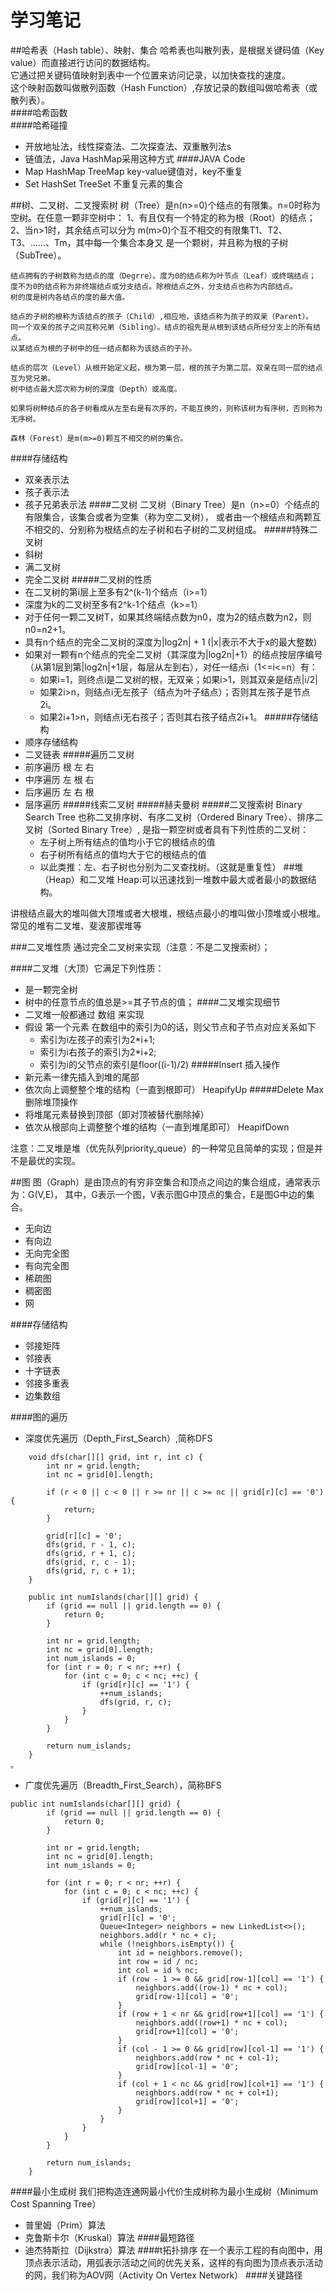 # 学习笔记

##哈希表（Hash table）、映射、集合
    哈希表也叫散列表，是根据关键码值（Key value）而直接进行访问的数据结构。  
    它通过把关键码值映射到表中一个位置来访问记录，以加快查找的速度。   
    这个映射函数叫做散列函数（Hash Function）,存放记录的数组叫做哈希表（或散列表）。  
####哈希函数  
####哈希碰撞
+ 开放地址法，线性探查法、二次探查法、双重散列法s
+ 链值法，Java HashMap采用这种方式
####JAVA Code
+ Map HashMap TreeMap  key-value键值对，key不重复
+ Set HashSet TreeSet 不重复元素的集合

##树、二叉树、二叉搜索树
    树（Tree）是n(n>=0)个结点的有限集。n=0时称为空树。在任意一颗非空树中：
    1、有且仅有一个特定的称为根（Root）的结点；2、当n>1时，其余结点可以分为
    m(m>0)个互不相交的有限集T1、T2、T3、......、Tm，其中每一个集合本身又
    是一个颗树，并且称为根的子树（SubTree）。  
    
    结点拥有的子树数称为结点的度（Degrre）。度为0的结点称为叶节点（Leaf）或终端结点；
    度不为0的结点称为非终端结点或分支结点。除根结点之外，分支结点也称为内部结点。
    树的度是树内各结点的度的最大值。  
    
    结点的子树的根称为该结点的孩子（Child）,相应地，该结点称为孩子的双亲（Parent）。  
    同一个双亲的孩子之间互称兄弟（Sibling）。结点的祖先是从根到该结点所经分支上的所有结点。
    以某结点为根的子树中的任一结点都称为该结点的子孙。  
    
    结点的层次（Level）从根开始定义起，根为第一层，根的孩子为第二层。双亲在同一层的结点互为党兄弟。
    树中结点最大层次称为树的深度（Depth）或高度。   
    
    如果将树种结点的各子树看成从左至右是有次序的，不能互换的，则称该树为有序树，否则称为无序树。
    
    森林（Forest）是m(m>=0)颗互不相交的树的集合。
####存储结构
+ 双亲表示法
+ 孩子表示法
+ 孩子兄弟表示法
####二叉树
    二叉树（Binary Tree）是n（n>=0）个结点的有限集合，该集合或者为空集（称为空二叉树），
    或者由一个根结点和两颗互不相交的、分别称为根结点的左子树和右子树的二叉树组成。
#####特殊二叉树
+ 斜树
+ 满二叉树
+ 完全二叉树
#####二叉树的性质
+ 在二叉树的第i层上至多有2^(k-1)个结点（i>=1）
+ 深度为k的二叉树至多有2^k-1个结点（k>=1）
+ 对于任何一颗二叉树T，如果其终端结点数为n0，度为2的结点数为n2，则n0=n2+1。
+ 具有n个结点的完全二叉树的深度为|log2n| + 1 (|x|表示不大于x的最大整数)
+ 如果对一颗有n个结点的完全二叉树（其深度为|log2n|+1）的结点按层序编号
（从第1层到第|log2n|+1层，每层从左到右），对任一结点i（1<=i<=n）有：
    - 如果i=1，则终点i是二叉树的根，无双亲；如果i>1，则其双亲是结点|i/2|
    - 如果2i>n，则结点i无左孩子（结点为叶子结点）；否则其左孩子是节点2i。
    - 如果2i+1>n，则结点i无右孩子；否则其右孩子结点2i+1。
#####存储结构
+ 顺序存储结构
+ 二叉链表
#####遍历二叉树
+ 前序遍历 根 左 右
+ 中序遍历 左 根 右
+ 后序遍历 左 右 根
+ 层序遍历
#####线索二叉树
#####赫夫曼树
#####二叉搜索树 Binary Search Tree
    也称二叉排序树、有序二叉树（Ordered Binary Tree）、排序二叉树（Sorted Binary Tree）,
    是指一颗空树或者具有下列性质的二叉树：
    + 左子树上所有结点的值均小于它的根结点的值
    + 右子树所有结点的值均大于它的根结点的值
    + 以此类推：左、右子树也分别为二叉查找树。（这就是重复性）
##堆（Heap）和二叉堆
Heap:可以迅速找到一堆数中最大或者最小的数据结构。

讲根结点最大的堆叫做大顶堆或者大根堆，根结点最小的堆叫做小顶堆或小根堆。
常见的堆有二叉堆、斐波那锲堆等

###二叉堆性质
    通过完全二叉树来实现（注意：不是二叉搜索树）；
    
####二叉堆（大顶）它满足下列性质：
+ 是一颗完全树
+ 树中的任意节点的值总是>=其子节点的值；
####二叉堆实现细节
+ 二叉堆一般都通过 数组 来实现
+ 假设 第一个元素 在数组中的索引为0的话，则父节点和子节点对应关系如下
  - 索引为i左孩子的索引为2*i+1;
  - 索引为i右孩子的索引为2*i+2;
  - 索引为i的父节点的索引是floor((i-1)/2)
#####Insert 插入操作
+ 新元素一律先插入到堆的尾部
+ 依次向上调整整个堆的结构（一直到根即可） HeapifyUp
#####Delete Max 删除堆顶操作
+ 将堆尾元素替换到顶部（即对顶被替代删除掉）
+ 依次从根部向上调整整个堆的结构（一直到堆尾即可） HeapifDown  

注意：二叉堆是堆（优先队列priority_queue）的一种常见且简单的实现；但是并不是最优的实现。
 
##图
图（Graph）是由顶点的有穷非空集合和顶点之间边的集合组成，通常表示为：G(V,E)，
其中，G表示一个图，V表示图G中顶点的集合，E是图G中边的集合。
+ 无向边
+ 有向边
+ 无向完全图
+ 有向完全图
+ 稀疏图
+ 稠密图
+ 网

####存储结构
+ 邻接矩阵
+ 邻接表
+ 十字链表
+ 邻接多重表
+ 边集数组

####图的遍历
+ 深度优先遍历（Depth_First_Search）,简称DFS
```
    void dfs(char[][] grid, int r, int c) {
        int nr = grid.length;
        int nc = grid[0].length;

        if (r < 0 || c < 0 || r >= nr || c >= nc || grid[r][c] == '0') {
            return;
        }

        grid[r][c] = '0';
        dfs(grid, r - 1, c);
        dfs(grid, r + 1, c);
        dfs(grid, r, c - 1);
        dfs(grid, r, c + 1);
    }

    public int numIslands(char[][] grid) {
        if (grid == null || grid.length == 0) {
            return 0;
        }

        int nr = grid.length;
        int nc = grid[0].length;
        int num_islands = 0;
        for (int r = 0; r < nr; ++r) {
            for (int c = 0; c < nc; ++c) {
                if (grid[r][c] == '1') {
                    ++num_islands;
                    dfs(grid, r, c);
                }
            }
        }

        return num_islands;
    }
。
```
+ 广度优先遍历（Breadth_First_Search），简称BFS
```
public int numIslands(char[][] grid) {
        if (grid == null || grid.length == 0) {
            return 0;
        }

        int nr = grid.length;
        int nc = grid[0].length;
        int num_islands = 0;

        for (int r = 0; r < nr; ++r) {
            for (int c = 0; c < nc; ++c) {
                if (grid[r][c] == '1') {
                    ++num_islands;
                    grid[r][c] = '0';
                    Queue<Integer> neighbors = new LinkedList<>();
                    neighbors.add(r * nc + c);
                    while (!neighbors.isEmpty()) {
                        int id = neighbors.remove();
                        int row = id / nc;
                        int col = id % nc;
                        if (row - 1 >= 0 && grid[row-1][col] == '1') {
                            neighbors.add((row-1) * nc + col);
                            grid[row-1][col] = '0';
                        }
                        if (row + 1 < nr && grid[row+1][col] == '1') {
                            neighbors.add((row+1) * nc + col);
                            grid[row+1][col] = '0';
                        }
                        if (col - 1 >= 0 && grid[row][col-1] == '1') {
                            neighbors.add(row * nc + col-1);
                            grid[row][col-1] = '0';
                        }
                        if (col + 1 < nc && grid[row][col+1] == '1') {
                            neighbors.add(row * nc + col+1);
                            grid[row][col+1] = '0';
                        }
                    }
                }
            }
        }

        return num_islands;
    }

```
####最小生成树
我们把构造连通网最小代价生成树称为最小生成树（Minimum Cost Spanning Tree）
+ 普里姆（Prim）算法
+ 克鲁斯卡尔（Kruskal）算法
####最短路径
+ 迪杰特斯拉（Dijkstra）算法
####t拓扑排序
在一个表示工程的有向图中，用顶点表示活动，用弧表示活动之间的优先关系，这样的有向图为顶点表示活动的网，我们称为AOV网（Activity On Vertex Network）
####关键路径